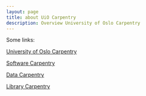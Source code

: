 ```yaml
---
layout: page
title: about UiO Carpentry
description: Overview University of Oslo Carpentry
---
```


Some links:

[University of Oslo Carpentry](http://www.uio.no/english/for-employees/support/research/research-data/training/carpentry/)

[Software Carpentry](software-carpentry.org)

[Data Carpentry](datacarpentry.org)

[Library Carpentry](https://librarycarpentry.github.io/)